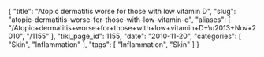 {
    "title": "Atopic dermatitis worse for those with low vitamin D",
    "slug": "atopic-dermatitis-worse-for-those-with-low-vitamin-d",
    "aliases": [
        "/Atopic+dermatitis+worse+for+those+with+low+vitamin+D+\u2013+Nov+2010",
        "/1155"
    ],
    "tiki_page_id": 1155,
    "date": "2010-11-20",
    "categories": [
        "Skin",
        "Inflammation"
    ],
    "tags": [
        "Inflammation",
        "Skin"
    ]
}